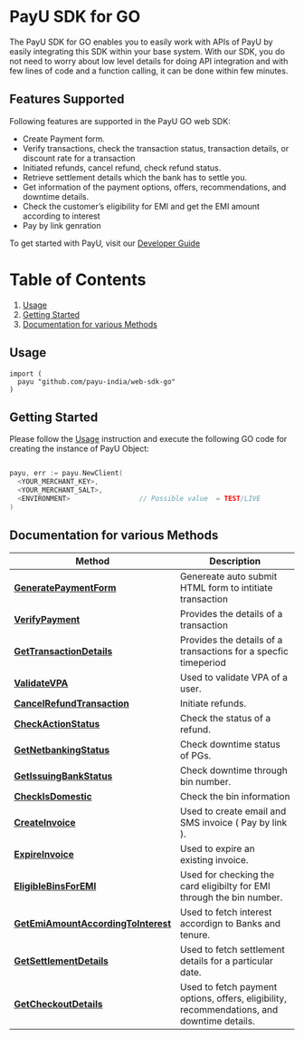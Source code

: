 # PayU SDK for GO

The PayU SDK for GO enables you to easily work with APIs of PayU by easily integrating this SDK within your base system.
With our SDK, you do not need to worry about low level details for doing API integration and with few lines of code and a function calling, it can be done within few minutes.

## Features Supported
Following features are supported in the PayU GO web SDK:
 - Create Payment form.
 - Verify transactions, check the transaction status, transaction details, or discount rate for a transaction
 - Initiated refunds, cancel refund, check refund status.
 - Retrieve settlement details which the bank has to settle you.
 - Get information of the payment options, offers, recommendations, and downtime details.
 - Check the customer’s eligibility for EMI and get the EMI amount according to interest 
 - Pay by link genration

To get started with PayU, visit our [Developer Guide](https://devguide.payu.in/low-code-web-sdk/getting-started-low-code-web-sdk/)

# Table of Contents
 1. [Usage](#usage)
 2. [Getting Started](#getting-started)
 3. [Documentation for various Methods](#documentation-for-various-methods)

## Usage

```shell
import (
  payu "github.com/payu-india/web-sdk-go"
)
```


## Getting Started

Please follow the [Usage](#usage) instruction and execute the following GO code for creating the instance of PayU Object:

```go

payu, err := payu.NewClient(
  <YOUR_MERCHANT_KEY>,
  <YOUR_MERCHANT_SALT>,
  <ENVIRONMENT>                 // Possible value  = TEST/LIVE
) 

```
## Documentation for various Methods 


Method |  Description
------------- | -------------
[**GeneratePaymentForm**](docs/initiate.md)  | Genereate auto submit HTML form to intitiate transaction 
[**VerifyPayment**](docs/verifyPayment.md) | Provides the details of a transaction  
[**GetTransactionDetails**](docs/getTransactionDetails.md) | Provides the details of a transactions for a specfic timeperiod
[**ValidateVPA**](docs/validateVPA.md) | Used to validate VPA of a user. 
[**CancelRefundTransaction**](docs/cancelRefundTransaction.md) | Initiate refunds. 
[**CheckActionStatus**](docs/checkActionStatus.md) | Check the status of a refund.  
[**GetNetbankingStatus**](docs/getNetbankingStatus.md) | Check downtime status of PGs. 
[**GetIssuingBankStatus**](docs/getIssuingBankStatus.md) | Check downtime through bin number. 
[**CheckIsDomestic**](docs/checkIsDomestic.md) | Check the bin information
[**CreateInvoice**](docs/createInvoice.md) |  Used to create email and SMS invoice ( Pay by link ).
[**ExpireInvoice**](docs/expireInvoice.md) | Used to expire an existing invoice.
[**EligibleBinsForEMI**](docs/eligibleBinsForEMI.md) |  Used for checking the card eligibilty for EMI through the bin number.
[**GetEmiAmountAccordingToInterest**](docs/getEmiAmountAccordingToInterest.md) | Used to fetch interest accordign to Banks and tenure.
[**GetSettlementDetails**](docs/getSettlementDetails.md) |  Used to fetch settlement details for a particular date.
[**GetCheckoutDetails**](docs/getCheckoutDetails.md) |  Used to fetch payment options, offers, eligibility, recommendations, and downtime details.
